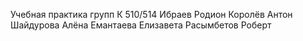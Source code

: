 Учебная практика групп К 510/514
Ибраев Родион
Королёв Антон
Шайдурова Алёна
Емантаева Елизавета
Расымбетов Роберт
